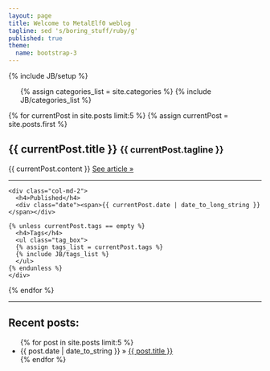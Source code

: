 ```yaml
---
layout: page
title: Welcome to MetalElf0 weblog
tagline: sed 's/boring_stuff/ruby/g'
published: true
theme:
  name: bootstrap-3
---
```

{% include JB/setup %}

<div class="row">
  <div class="col-md-10 col-md-offset-2">
    <ul class="nav nav-pills">
      {% assign categories_list = site.categories %}
      {% include JB/categories_list %}
    </ul>
  </div>
</div>

{% for currentPost in site.posts limit:5 %}
  {% assign currentPost = site.posts.first %}
  <div class="row post">
    <div class="col-md-8 col-md-offset-2">
      <div>
        <h2>{{ currentPost.title }} <small>{{ currentPost.tagline }}</small></h2>
      </div>
      {{ currentPost.content }}
      <a id="more" href="{{ currentPost.url }}">See article &raquo;</a>
      <hr/>
    </div>

    <div class="col-md-2">
      <h4>Published</h4>
      <div class="date"><span>{{ currentPost.date | date_to_long_string }}</span></div>

    {% unless currentPost.tags == empty %}
      <h4>Tags</h4>
      <ul class="tag_box">
      {% assign tags_list = currentPost.tags %}
      {% include JB/tags_list %}
      </ul>
    {% endunless %}
    </div>
  </div>
{% endfor %}

<hr/>

## Recent posts:

<ul class="posts">
  {% for post in site.posts limit:5 %}
    <li><span>{{ post.date | date_to_string }}</span> &raquo; <a href="{{ BASE_PATH }}{{ post.url }}">{{ post.title }}</a></li>
  {% endfor %}
</ul>
